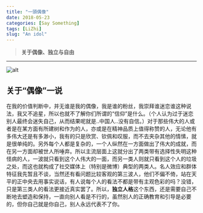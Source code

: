 ```yaml
---
title: "一頭偶像"
date: 2018-05-23
categories: [Say Something]
tags: [LiZhi]
slug: "An idol"
---
```


> **关于偶像、独立与自由**


<!--more-->

---

![alt](https://dawnblog-1300625500.cos.ap-guangzhou.myqcloud.com/images/20200405171924.png "一頭偶像-李志")

## 关于“偶像”一说

在我的价值判断中，并无谁是我的偶像，我是谁的粉丝，我崇拜谁迷恋谁这种说法，我又不追星，所以也就不了解你们所谓的“信仰”是什么。（个人认为过于迷恋别人最终会迷失自己，从而结果呢就是..中国人..没有自信。）对于那些伟大的人或者是在某方面有所建树和作为的人，亦或是在精神品质上值得称赞的人，无论他有多伟大还是有多渺小，我有的只是欣赏、钦佩和叹服，而不去夹杂其他的情愫，就是很单纯的。另外每个人都是复杂的，一个人纵然在一方面做出了伟大的成就，而在另一方面却被世人所唾弃。所以主流层面上这就分出了两类带有选择性失明这种怪病的人，一波就只看到这个人伟大的一面，而另一类人则就只看到这个人的垃圾之处，而这也就构成了社交媒体上（特别是微博）典型的两类人。名人效应和群体特征我先暂且不谈，当然还有看问题比较客观的第三波人，他们不偏不倚，站在天平的正中央去用事实说话，有人说每个人的看法不都是带有主观色彩的吗？没错，只是第三类人的看法更接近真实罢了。所以，**独立人格**这个东西，还是需要自己不断地去塑造和保持，一直向别人看是不行的，虽然别人的正确教育和引导是必要的，但你自己就是你自己，别人永远代表不了你。